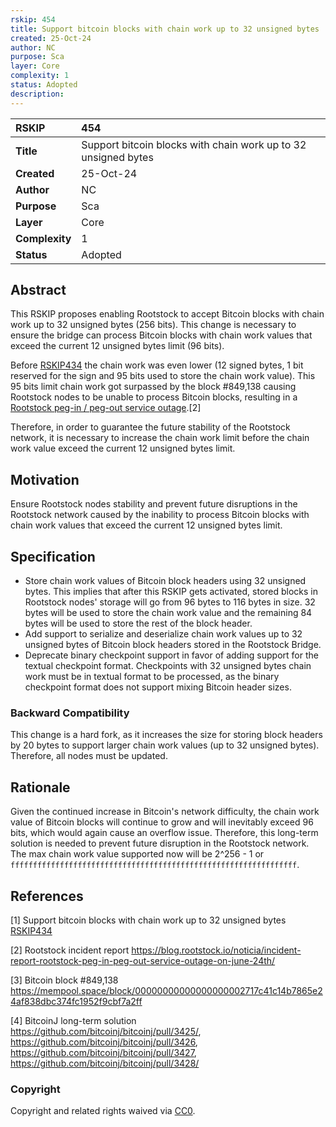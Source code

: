 ```yaml
---
rskip: 454
title: Support bitcoin blocks with chain work up to 32 unsigned bytes
created: 25-Oct-24
author: NC
purpose: Sca
layer: Core 
complexity: 1
status: Adopted
description: 
---
```


|RSKIP          | 454                                                                   |
| :------------ |:----------------------------------------------------------------------|
|**Title**      | Support bitcoin blocks with chain work up to 32 unsigned bytes |
|**Created**    | 25-Oct-24                                                             |
|**Author**     | NC                                                                    |
|**Purpose**    | Sca                                                                   |
|**Layer**      | Core                                                                  |
|**Complexity** | 1                                                                     |
|**Status**     | Adopted                                                               |

## Abstract

This RSKIP proposes enabling Rootstock to accept Bitcoin blocks with chain work up to 32 unsigned bytes (256 bits). This change is necessary to ensure the bridge can process Bitcoin blocks with chain work values that exceed the current 12 unsigned bytes limit (96 bits).

Before [RSKIP434](RSKIP434.md) the chain work was even lower (12 signed bytes, 1 bit reserved for the sign and 95 bits used to store the chain work value). This 95 bits limit chain work got surpassed by the block #849,138 causing Rootstock nodes to be unable to process Bitcoin blocks, resulting in a [Rootstock peg-in / peg-out service outage](https://blog.rootstock.io/noticia/incident-report-rootstock-peg-in-peg-out-service-outage-on-june-24th/).[2]

Therefore, in order to guarantee the future stability of the Rootstock network, it is necessary to increase the chain work limit before the chain work value exceed the current 12 unsigned bytes limit.

## Motivation

Ensure Rootstock nodes stability and prevent future disruptions in the Rootstock network caused by the inability to process Bitcoin blocks with chain work values that exceed the current 12 unsigned bytes limit. 

## Specification

- Store chain work values of Bitcoin block headers using 32 unsigned bytes. This implies that after this RSKIP gets activated, stored blocks in Rootstock nodes' storage will go from 96 bytes to 116 bytes in size. 32 bytes will be used to store the chain work value and the remaining 84 bytes will be used to store the rest of the block header. 
- Add support to serialize and deserialize chain work values up to 32 unsigned bytes of Bitcoin block headers stored in the Rootstock Bridge.
- Deprecate binary checkpoint support in favor of adding support for the textual checkpoint format. Checkpoints with 32 unsigned bytes chain work must be in textual format to be processed, as the binary checkpoint format does not support mixing Bitcoin header sizes.

### Backward Compatibility

This change is a hard fork, as it increases the size for storing block headers by 20 bytes to support larger chain work values (up to 32 unsigned bytes). Therefore, all nodes must be updated.

## Rationale

Given the continued increase in Bitcoin's network difficulty, the chain work value of Bitcoin blocks will continue to grow and will inevitably exceed 96 bits, which would again cause an overflow issue. Therefore, this long-term solution is needed to prevent future disruption in the Rootstock network. The max chain work value supported now will be 2^256 - 1 or `ffffffffffffffffffffffffffffffffffffffffffffffffffffffffffffffff`.

## References

[1] Support bitcoin blocks with chain work up to 32 unsigned bytes [RSKIP434](RSKIP434.md)

[2] Rootstock incident report https://blog.rootstock.io/noticia/incident-report-rootstock-peg-in-peg-out-service-outage-on-june-24th/

[3] Bitcoin block #849,138 https://mempool.space/block/00000000000000000002717c41c14b7865e24af838dbc374fc1952f9cbf7a2ff

[4] BitcoinJ long-term solution https://github.com/bitcoinj/bitcoinj/pull/3425/, https://github.com/bitcoinj/bitcoinj/pull/3426, https://github.com/bitcoinj/bitcoinj/pull/3427, https://github.com/bitcoinj/bitcoinj/pull/3428/

### Copyright

Copyright and related rights waived via [CC0](https://creativecommons.org/publicdomain/zero/1.0/).

